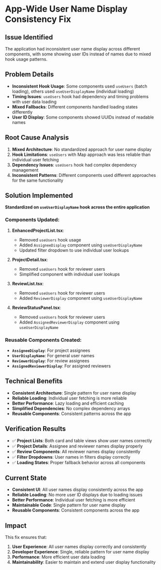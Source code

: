 # App-Wide User Name Display Consistency Fix

## Issue Identified
The application had inconsistent user name display across different components, with some showing user IDs instead of names due to mixed hook usage patterns.

## Problem Details
- **Inconsistent Hook Usage**: Some components used `useUsers` (batch loading), others used `useUserDisplayName` (individual loading)
- **Timing Issues**: `useUsers` hook had dependency and timing problems with user data loading
- **Mixed Fallbacks**: Different components handled loading states differently
- **User ID Display**: Some components showed UUIDs instead of readable names

## Root Cause Analysis
1. **Mixed Architecture**: No standardized approach for user name display
2. **Hook Limitations**: `useUsers` with Map approach was less reliable than individual user fetching
3. **Dependency Issues**: `useUsers` hook had complex dependency management
4. **Inconsistent Patterns**: Different components used different approaches for the same functionality

## Solution Implemented
**Standardized on `useUserDisplayName` hook across the entire application**

### Components Updated:

1. **EnhancedProjectList.tsx**:
   - Removed `useUsers` hook usage
   - Added `AssigneeDisplay` component using `useUserDisplayName`
   - Updated filter dropdown to use individual user lookups

2. **ProjectDetail.tsx**:
   - Removed `useUsers` hook for reviewer users
   - Simplified component with individual user lookups

3. **ReviewList.tsx**:
   - Removed `useUsers` hook for reviewer users
   - Added `ReviewerDisplay` component using `useUserDisplayName`

4. **ReviewStatusPanel.tsx**:
   - Removed `useUsers` hook for reviewer users
   - Added `AssignedReviewerDisplay` component using `useUserDisplayName`

### Reusable Components Created:
- **`AssigneeDisplay`**: For project assignees
- **`UserDisplayName`**: For general user names
- **`ReviewerDisplay`**: For review assignees
- **`AssignedReviewerDisplay`**: For assigned reviewers

## Technical Benefits
- **Consistent Architecture**: Single pattern for user name display
- **Reliable Loading**: Individual user fetching is more reliable
- **Better Performance**: Lazy loading and efficient caching
- **Simplified Dependencies**: No complex dependency arrays
- **Reusable Components**: Consistent patterns across the app

## Verification Results
- ✅ **Project Lists**: Both card and table views show user names correctly
- ✅ **Project Details**: Assignee and reviewer names display properly
- ✅ **Review Components**: All reviewer names display consistently
- ✅ **Filter Dropdowns**: User names in filters display correctly
- ✅ **Loading States**: Proper fallback behavior across all components

## Current State
- **Consistent UI**: All user names display consistently across the app
- **Reliable Loading**: No more user ID displays due to loading issues
- **Better Performance**: Individual user fetching is more efficient
- **Maintainable Code**: Single pattern for user name display
- **Reusable Components**: Consistent components across the app

## Impact
This fix ensures that:
1. **User Experience**: All user names display correctly and consistently
2. **Developer Experience**: Single, reliable pattern for user name display
3. **Performance**: More efficient user data loading
4. **Maintainability**: Easier to maintain and extend user display functionality
